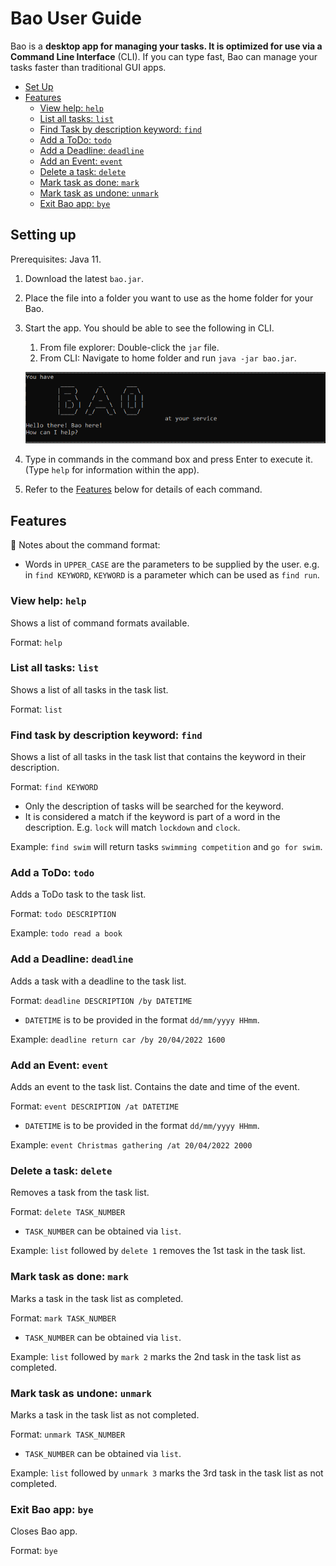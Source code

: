 # Bao User Guide

Bao is a **desktop app for managing your tasks. It is optimized for use via a Command Line Interface** (CLI). If you can
type fast, Bao can manage your tasks faster than traditional GUI apps.

- [Set Up](#setting-up)
- [Features](#features)
  - [View help: `help`](#viewing-help-help)
  - [List all tasks: `list`](#list-all-tasks-list)
  - [Find Task by description keyword: `find`](#find-task-by-description-keyword-find)
  - [Add a ToDo: `todo`](#add-a-todo-todo)
  - [Add a Deadline: `deadline`](#add-a-deadline-deadline)
  - [Add an Event: `event`](#add-an-event-event)
  - [Delete a task: `delete`](#delete-a-task-delete)
  - [Mark task as done: `mark`](#mark-task-as-done-mark)
  - [Mark task as undone: `unmark`](#mark-task-as-undone-unmark)
  - [Exit Bao app: `bye`](#exit-bao-app-bye)

## Setting up

Prerequisites: Java 11.

1. Download the latest `bao.jar`.
2. Place the file into a folder you want to use as the home folder for your Bao.
3. Start the app. You should be able to see the following in CLI.
   1. From file explorer: Double-click the `jar` file.
   2. From CLI: Navigate to home folder and run `java -jar bao.jar`.
   
   ![img.png](img.png)
4. Type in commands in the command box and press Enter to execute it. (Type `help` for information within the app).
5. Refer to the [Features](#features) below for details of each command.

## Features

:memo: Notes about the command format:
- Words in `UPPER_CASE` are the parameters to be supplied by the user.
  e.g. in `find KEYWORD`, `KEYWORD` is a parameter which can be used as `find run`.

### View help: `help`
Shows a list of command formats available.

Format: `help`

### List all tasks: `list`
Shows a list of all tasks in the task list.

Format: `list`

### Find task by description keyword: `find`
Shows a list of all tasks in the task list that contains the keyword in their description.

Format: `find KEYWORD`
- Only the description of tasks will be searched for the keyword.
- It is considered a match if the keyword is part of a word in the description. E.g. `lock` will match `lockdown` and `clock`.

Example:
`find swim` will return tasks `swimming competition` and `go for swim`.

### Add a ToDo: `todo`
Adds a ToDo task to the task list.

Format: `todo DESCRIPTION`

Example:
`todo read a book`

### Add a Deadline: `deadline`
Adds a task with a deadline to the task list.

Format: `deadline DESCRIPTION /by DATETIME`
- `DATETIME` is to be provided in the format `dd/mm/yyyy HHmm`.

Example:
`deadline return car /by 20/04/2022 1600`

### Add an Event: `event`
Adds an event to the task list. Contains the date and time of the event.

Format: `event DESCRIPTION /at DATETIME`
- `DATETIME` is to be provided in the format `dd/mm/yyyy HHmm`.

Example:
`event Christmas gathering /at 20/04/2022 2000
`
### Delete a task: `delete`
Removes a task from the task list.

Format: `delete TASK_NUMBER`
- `TASK_NUMBER` can be obtained via `list`.

Example:
`list` followed by `delete 1` removes the 1st task in the task list.

### Mark task as done: `mark`
Marks a task in the task list as completed.

Format: `mark TASK_NUMBER`
- `TASK_NUMBER` can be obtained via `list`.

Example:
`list` followed by `mark 2` marks the 2nd task in the task list as completed.

### Mark task as undone: `unmark`
Marks a task in the task list as not completed.

Format: `unmark TASK_NUMBER`
- `TASK_NUMBER` can be obtained via `list`.

Example:
`list` followed by `unmark 3` marks the 3rd task in the task list as not completed.

### Exit Bao app: `bye`
Closes Bao app.

Format: `bye`